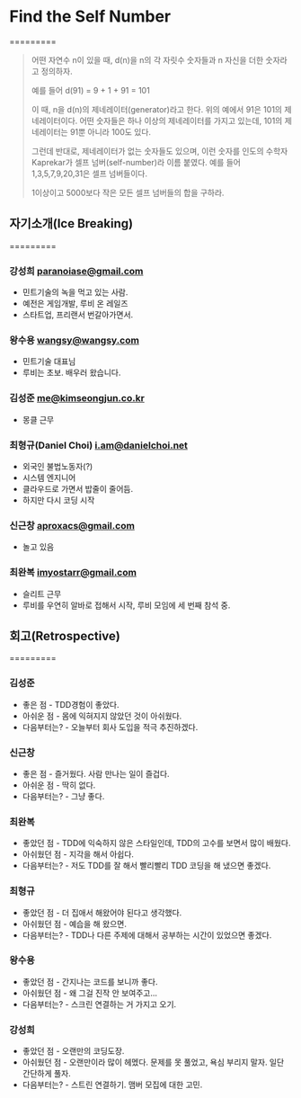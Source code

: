 # Find the Self Number
=========

> 어떤 자연수 n이 있을 때, d(n)을 n의 각 자릿수 숫자들과 n 자신을 더한 숫자라고 정의하자.
> 
> 예를 들어 d(91) = 9 + 1 + 91 = 101
> 
> 이 때, n을 d(n)의 제네레이터(generator)라고 한다. 위의 예에서 91은 101의 제네레이터이다.
> 어떤 숫자들은 하나 이상의 제네레이터를 가지고 있는데, 101의 제네레이터는 91뿐 아니라 100도 있다.
> 
> 그런데 반대로, 제네레이터가 없는 숫자들도 있으며, 이런 숫자를 인도의 수학자 Kaprekar가
> 셀프 넘버(self-number)라 이름 붙였다. 예를 들어 1,3,5,7,9,20,31은 셀프 넘버들이다.
> 
> 1이상이고 5000보다 작은 모든 셀프 넘버들의 합을 구하라.


## 자기소개(Ice Breaking)
=========
### 강성희 paranoiase@gmail.com
  * 민트기술의 녹을 먹고 있는 사람.
  * 예전은 게임개발, 루비 온 레일즈
  * 스타트업, 프리랜서 번갈아가면서.

### 왕수용 wangsy@wangsy.com
  * 민트기술 대표님
  * 루비는 초보. 배우러 왔습니다.

### 김성준 me@kimseongjun.co.kr
  * 몽클 근무

### 최형규(Daniel Choi) i.am@danielchoi.net
  * 외국인 불법노동자(?)
  * 시스템 엔지니어
  * 클라우드로 가면서 밥줄이 줄어듬.
  * 하지만 다시 코딩 시작

### 신근창 aproxacs@gmail.com
  * 놀고 있음

### 최완복 imyostarr@gmail.com
  * 슬리트 근무
  * 루비를 우연히 알바로 접해서 시작, 루비 모임에 세 번째 참석 중.


## 회고(Retrospective)
=========

### 김성준
 * 좋은 점 - TDD경험이 좋았다.
 * 아쉬운 점 - 몸에 익혀지지 않았던 것이 아쉬웠다.
 * 다음부터는? - 오늘부터 회사 도입을 적극 추진하겠다.

### 신근창
 * 좋은 점 - 즐거웠다. 사람 만나는 일이 즐겁다.
 * 아쉬운 점 - 딱히 없다.
 * 다음부터는? - 그냥 좋다.

### 최완복
 * 좋았던 점 - TDD에 익숙하지 않은 스타일인데, TDD의 고수를 보면서 많이 배웠다.
 * 아쉬웠던 점 - 지각을 해서 아쉽다.
 * 다음부터는? - 저도 TDD를 잘 해서 빨리빨리 TDD 코딩을 해 냈으면 좋겠다.

### 최형규
 * 좋았던 점 - 더 집애서 해왔어야 된다고 생각했다.
 * 아쉬웠던 점 - 예습을 해 왔으면.
 * 다음부터는? - TDD나 다른 주제에 대해서 공부하는 시간이 있었으면 좋겠다.

### 왕수용
 * 좋았던 점 - 간지나는 코드를 보니까 좋다.
 * 아쉬웠던 점 - 왜 그걸 진작 안 보여주고...
 * 다음부터는? - 스크린 연결하는 거 가지고 오기.

### 강성희
 * 좋았던 점 - 오랜만의 코딩도장.
 * 아쉬웠던 점 - 오랜만이라 많이 헤멨다. 문제를 못 풀었고, 욕심 부리지 말자. 일단 간단하게 풀자.
 * 다음부터는? - 스트린 연결하기. 맴버 모집에 대한 고민.

